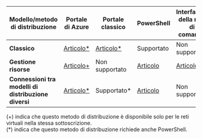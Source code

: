 | **Modello/metodo di distribuzione** | **Portale di Azure** | **Portale classico** | **PowerShell** | **Interfaccia della riga di comando** |
| --- | --- | --- | --- | --- |
| **Classico** |[Articolo*](../articles/vpn-gateway/vpn-gateway-howto-vnet-vnet-portal-classic.md)|[Articolo*](../articles/vpn-gateway/virtual-networks-configure-vnet-to-vnet-connection.md) |Supportato | Non supportato|
| **Gestione risorse** |[Articolo+](../articles/vpn-gateway/vpn-gateway-howto-vnet-vnet-resource-manager-portal.md) |Non supportato |[Articolo](../articles/vpn-gateway/vpn-gateway-vnet-vnet-rm-ps.md) |[Articolo](../articles/vpn-gateway/vpn-gateway-howto-vnet-vnet-cli.md)
| **Connessioni tra modelli di distribuzione diversi** |[Articolo*](../articles/vpn-gateway/vpn-gateway-connect-different-deployment-models-portal.md) |Supportato* |[Articolo](../articles/vpn-gateway/vpn-gateway-connect-different-deployment-models-powershell.md) | Non supportato |

(+) indica che questo metodo di distribuzione è disponibile solo per le reti virtuali nella stessa sottoscrizione.<br>
(*) indica che questo metodo di distribuzione richiede anche PowerShell.